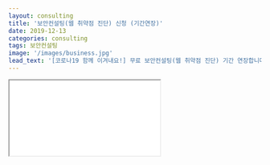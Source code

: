 ```yaml
---
layout: consulting
title: '보안컨설팅(웹 취약점 진단) 신청 (기간연장)'
date: 2019-12-13
categories: consulting
tags: 보안컨설팅
image: '/images/business.jpg'
lead_text: '[코로나19 함께 이겨내요!] 무료 보안컨설팅(웹 취약점 진단) 기간 연장합니다.'
---
```




<iframe src={{site.data.global.consulting}}>로드 중…</iframe>